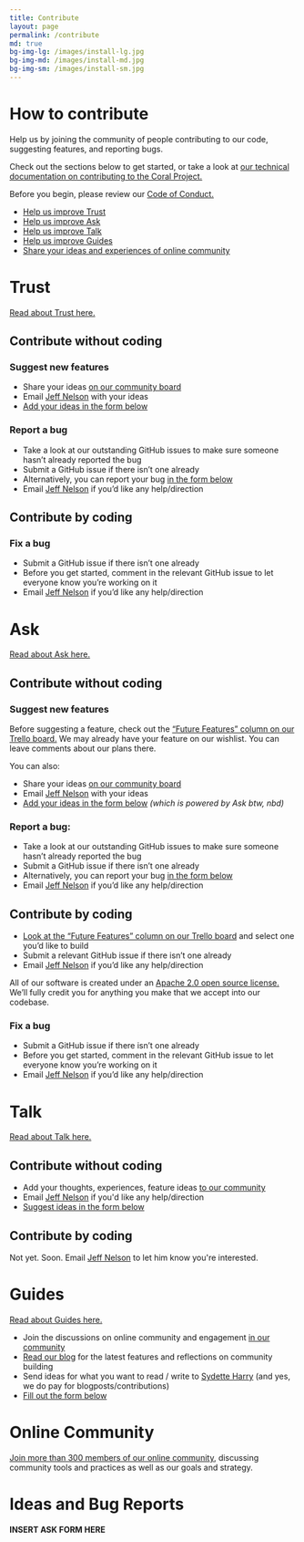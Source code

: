 ```yaml
---
title: Contribute
layout: page
permalink: /contribute
md: true
bg-img-lg: /images/install-lg.jpg
bg-img-md: /images/install-md.jpg
bg-img-sm: /images/install-sm.jpg
---
```


# How to contribute

Help us by joining the community of people contributing to our code, suggesting features, and reporting bugs. 

Check out the sections below to get started, or take a look at [our technical documentation on contributing to the Coral Project.](http://coralprojectdocs.herokuapp.com/contribute/)

Before you begin, please review our [Code of Conduct.](code-of-conduct.html)

* [Help us improve Trust](#trust)
* [Help us improve Ask](#ask)
* [Help us improve Talk](#talk) 
* [Help us improve Guides](#guides)
* [Share your ideas and experiences of online community](#online-community)


# Trust 

[Read about Trust here.](/products/trust.html)

## Contribute without coding

### Suggest new features

* Share your ideas [on our community board](https://community.coralproject.net/c/the-coral-project/product-trust)
* Email [Jeff Nelson](mailto:jeff@mozillafoundation.org) with your ideas 
* [Add your ideas in the form below](#ideas-and-bug-reports)

### Report a bug

* Take a look at our outstanding GitHub issues to make sure someone hasn’t already reported the bug
* Submit a GitHub issue if there isn’t one already
* Alternatively, you can report your bug [in the form below](#ideas-and-bug-reports)
* Email [Jeff Nelson](mailto:jeff@mozillafoundation.org) if you’d like any help/direction

## Contribute by coding

### Fix a bug

* Submit a GitHub issue if there isn’t one already
* Before you get started, comment in the relevant GitHub issue to let everyone know you’re working on it
* Email [Jeff Nelson](mailto:jeff@mozillafoundation.org) if you’d like any help/direction





# Ask

[Read about Ask here.](/products/ask.html)

## Contribute without coding

### Suggest new features

Before suggesting a feature, check out the [“Future Features” column on our Trello board.](http://trello.com/b/hAtt6ujX/ask) We may already have your feature on our wishlist. You can leave comments about our plans there.

You can also:

* Share your ideas [on our community board](https://community.coralproject.net/c/the-coral-project/product-trust)
* Email [Jeff Nelson](mailto:jeff@mozillafoundation.org) with your ideas 
* [Add your ideas in the form below](#ideas-and-bug-reports) *(which is powered by Ask btw, nbd)*


### Report a bug:

* Take a look at our outstanding GitHub issues to make sure someone hasn’t already reported the bug
* Submit a GitHub issue if there isn’t one already
* Alternatively, you can report your bug [in the form below](#ideas-and-bug-reports)
* Email [Jeff Nelson](mailto:jeff@mozillafoundation.org) if you’d like any help/direction


## Contribute by coding

* [Look at the “Future Features” column on our Trello board](http://trello.com/b/hAtt6ujX/ask) and select one you’d like to build
* Submit a relevant GitHub issue if there isn’t one already
* Email [Jeff Nelson](mailto:jeff@mozillafoundation.org) if you’d like any help/direction

All of our software is created under an [Apache 2.0 open source license.](http://www.apache.org/licenses/LICENSE-2.0) We’ll fully credit you for anything you make that we accept into our codebase.


### Fix a bug

* Submit a GitHub issue if there isn’t one already
* Before you get started, comment in the relevant GitHub issue to let everyone know you’re working on it
* Email [Jeff Nelson](mailto:jeff@mozillafoundation.org) if you’d like any help/direction


# Talk

[Read about Talk here.](/products/talk.html)

## Contribute without coding

* Add your thoughts, experiences, feature ideas [to our community](https://community.coralproject.net/c/the-coral-project/product-talk) 
* Email [Jeff Nelson](mailto:jeff@mozillafoundation.org) if you'd like any help/direction
* [Suggest ideas in the form below](#ideas-and-bug-reports)

## Contribute by coding

Not yet. Soon. Email [Jeff Nelson](mailto:jeff@mozillafoundation.org) to let him know you're interested. 


# Guides

[Read about Guides here.](/products/guides.html)

* Join the discussions on online community and engagement [in our community](https://community.coralproject.net)
* [Read our blog](https://blog.coralproject.net) for the latest features and reflections on community building
* Send ideas for what you want to read / write to [Sydette Harry](mailto:sydette@mozillafoundation.org) (and yes, we do pay for blogposts/contributions)
* [Fill out the form below](#ideas-and-bug-reports)


# Online Community

[Join more than 300 members of our online community](https://community.coralproject.net), discussing community tools and practices as well as our goals and strategy. 

# Ideas and Bug Reports

**INSERT ASK FORM HERE**
